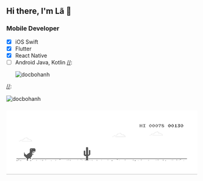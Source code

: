 ## Hi there, I'm Lã 👋
### Mobile Developer 

- [x] iOS Swift
- [x] Flutter
- [x] React Native
- [ ] Android Java, Kotlin
[//]: <p> <img src="https://komarev.com/ghpvc/?username=docbohanh&label=Profile%20views&color=0e75b6&style=flat" alt="docbohanh" /> </p>

[//]: <div><img align="center" src="https://github-readme-stats.vercel.app/api?username=docbohanh&count_private=true&show_icons=true" alt="docbohanh" /></p></div>

[//]: <> (This is also a comment.)
### 


![Thành Lã](dino.gif)
